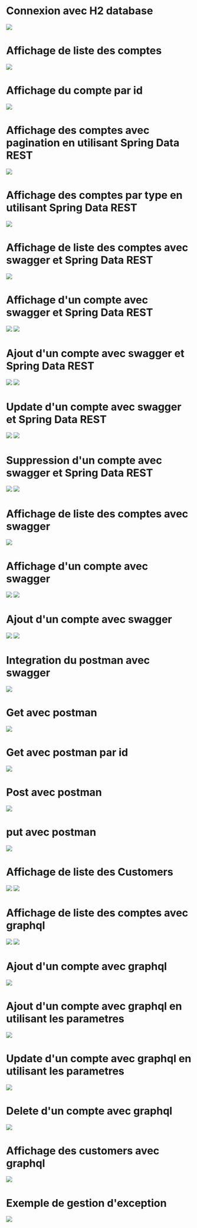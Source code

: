 <h1>Connexion avec H2 database </h1>
<img src="pictures/h2.jpg">
<h1>Affichage de liste des comptes </h1>
<img src="pictures/printofaccount.jpg">
<h1>Affichage du compte par id </h1>
<img src="pictures/printid.jpg">
<h1>Affichage des comptes avec pagination en utilisant Spring Data REST </h1>
<img src="pictures/pagination_data_rest.jpg">
<h1>Affichage des comptes par type en utilisant Spring Data REST</h1>
<img src="pictures/find_by_type_data_rest.jpg">
<h1>Affichage de liste des comptes avec swagger et Spring Data REST</h1>
<img src="pictures/get_swagger_dat_rest_data_rest.jpg">
<h1>Affichage d'un compte avec swagger et Spring Data REST</h1>
<img src="pictures/get_id_data_rest.jpg">
<img src="pictures/get_id2_data_rest.jpg">
<h1>Ajout d'un compte avec swagger et Spring Data REST</h1>
<img src="pictures/post_swagger_data_rest.jpg">
<img src="pictures/post_swagger2_data_rest.jpg">
<h1>Update d'un compte avec swagger et Spring Data REST</h1>
<img src="pictures/put_swagger_data_rest.jpg">
<img src="pictures/put_swagger2_data_rest.jpg">
<h1>Suppression  d'un compte avec swagger et Spring Data REST</h1>
<img src="pictures/delete_swagger_data_rest.jpg">
<img src="pictures/delete_swagger2_data_rest.jpg">
<h1>Affichage de liste des comptes avec swagger </h1>
<img src="pictures/get_swagger.jpg">
<h1>Affichage d'un compte avec swagger </h1>
<img src="pictures/get_id1.jpg">
<img src="pictures/get_id2.jpg">
<h1>Ajout d'un compte avec swagger </h1>
<img src="pictures/post_swagger.jpg">
<img src="pictures/post_swagger2.jpg">
<h1>Integration du postman avec swagger </h1>
<img src="pictures/integration_postman_swagger.jpg">
<h1>Get avec postman </h1>
<img src="pictures/postman_get.jpg">
<h1>Get avec postman par id </h1>
<img src="pictures/get_id_postman.jpg">
<h1>Post avec postman  </h1>
<img src="pictures/post_postman.jpg">
<h1>put avec postman  </h1>
<img src="pictures/put_postman.jpg">
<h1>Affichage de liste des Customers </h1>
<img src="pictures/customers.jpg">
<img src="pictures/bankaccount_customer.jpg">
<h1>Affichage de liste des comptes avec graphql</h1>
<img src="pictures/get_graphql.jpg">
<img src="pictures/customer_account.jpg">
<h1>Ajout d'un compte avec graphql</h1>
<img src="pictures/add_account.jpg">
<h1>Ajout d'un compte avec graphql en utilisant les parametres</h1>
<img src="pictures/add_param.jpg">
<h1>Update d'un compte avec graphql en utilisant les parametres</h1>
<img src="pictures/update.jpg">
<h1>Delete d'un compte avec graphql </h1>
<img src="pictures/delete.jpg">
<h1>Affichage des customers avec graphql </h1>
<img src="pictures/list_customers.jpg">
<h1>Exemple de gestion d'exception </h1>
<img src="pictures/gestion_exception.jpg">




